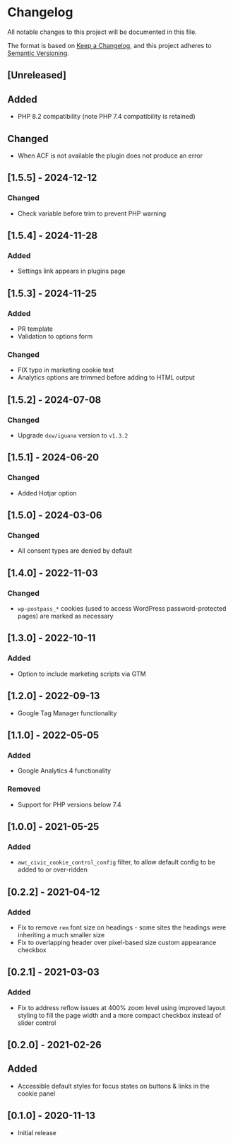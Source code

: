 # Changelog
All notable changes to this project will be documented in this file.

The format is based on [Keep a Changelog](https://keepachangelog.com/en/1.0.0/),
and this project adheres to [Semantic Versioning](https://semver.org/spec/v2.0.0.html).

## [Unreleased]

## Added
- PHP 8.2 compatibility (note PHP 7.4 compatibility is retained)

## Changed

- When ACF is not available the plugin does not produce an error

## [1.5.5] - 2024-12-12

### Changed

- Check variable before trim to prevent PHP warning

## [1.5.4] - 2024-11-28

### Added

- Settings link appears in plugins page

## [1.5.3] - 2024-11-25

### Added

- PR template
- Validation to options form

### Changed

- FIX typo in marketing cookie text
- Analytics options are trimmed before adding to HTML output

## [1.5.2] - 2024-07-08

### Changed

- Upgrade `dxw/iguana` version to `v1.3.2`

## [1.5.1] - 2024-06-20

### Changed

- Added Hotjar option

## [1.5.0] - 2024-03-06

### Changed

- All consent types are denied by default

## [1.4.0] - 2022-11-03

### Changed

- `wp-postpass_*` cookies (used to access WordPress password-protected pages) are marked as necessary

## [1.3.0] - 2022-10-11

### Added

- Option to include marketing scripts via GTM

## [1.2.0] - 2022-09-13

- Google Tag Manager functionality

## [1.1.0] - 2022-05-05

### Added

- Google Analytics 4 functionality

### Removed

- Support for PHP versions below 7.4

## [1.0.0] - 2021-05-25

### Added

- `awc_civic_cookie_control_config` filter, to allow default config to be added to or over-ridden

## [0.2.2] - 2021-04-12

### Added

- Fix to remove `rem` font size on headings - some sites the headings were inheriting a much smaller size
- Fix to overlapping header over pixel-based size custom appearance checkbox

## [0.2.1] - 2021-03-03

### Added

- Fix to address reflow issues at 400% zoom level using improved layout styling to fill the page width and a more compact checkbox instead of slider control

## [0.2.0] - 2021-02-26

## Added

- Accessible default styles for focus states on buttons & links in the cookie panel

## [0.1.0] - 2020-11-13

- Initial release
